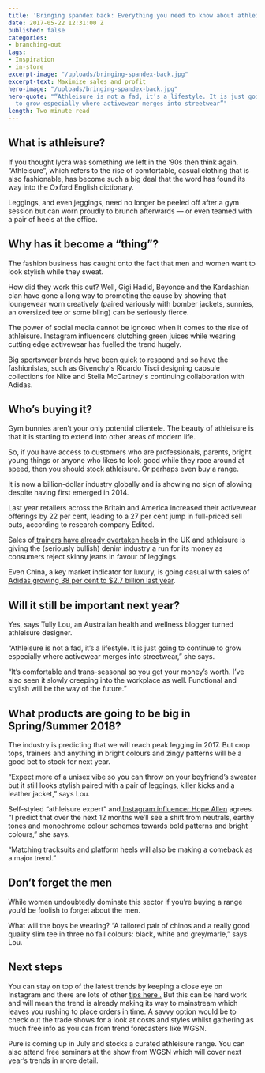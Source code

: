 ```yaml
---
title: 'Bringing spandex back: Everything you need to know about athleisure'
date: 2017-05-22 12:31:00 Z
published: false
categories:
- branching-out
tags:
- Inspiration
- in-store
excerpt-image: "/uploads/bringing-spandex-back.jpg"
excerpt-text: Maximize sales and profit
hero-image: "/uploads/bringing-spandex-back.jpg"
hero-quote: "“Athleisure is not a fad, it’s a lifestyle. It is just going to continue
  to grow especially where activewear merges into streetwear”"
length: Two minute read
---
```


## What is athleisure?

If you thought lycra was something we left in the ‘90s then think again. “Athleisure”, which refers to the rise of comfortable, casual clothing that is also fashionable, has become such a big deal that the word has found its way into the Oxford English dictionary.

Leggings, and even jeggings, need no longer be peeled off after a gym session but can worn proudly to brunch afterwards — or even teamed with a pair of heels at the office.

## Why has it become a “thing”?

The fashion business has caught onto the fact that men and women want to look stylish while they sweat.

How did they work this out? Well, Gigi Hadid, Beyonce and the Kardashian clan have gone a long way to promoting the cause by showing that loungewear worn creatively (paired variously with bomber jackets, sunnies, an oversized tee or some bling) can be seriously fierce.

The power of social media cannot be ignored when it comes to the rise of athleisure. Instagram influencers clutching green juices while wearing cutting edge activewear has fuelled the trend hugely.

Big sportswear brands have been quick to respond and so have the fashionistas, such as Givenchy's Ricardo Tisci designing capsule collections for Nike and Stella McCartney's continuing collaboration with Adidas.

## Who’s buying it?

Gym bunnies aren’t your only potential clientele. The beauty of athleisure is that it is starting to extend into other areas of modern life.

So, if you have access to customers who are professionals, parents, bright young things or anyone who likes to look good while they race around at speed, then you should stock athleisure. Or perhaps even buy a range.

It is now a billion-dollar industry globally and is showing no sign of slowing despite having first emerged in 2014.

Last year retailers across the Britain and America increased their activewear offerings by 22 per cent, leading to a 27 per cent jump in full-priced sell outs, according to research company Edited.

Sales of[ trainers have already overtaken heels](https://fashionunited.uk/news/fashion/women-say-farewell-to-heels-and-hello-to-comfy-trainers/2016093021985) in the UK and athleisure is giving the (seriously bullish) denim industry a run for its money as consumers reject skinny jeans in favour of leggings.

Even China, a key market indicator for luxury, is going casual with sales of[ Adidas growing 38 per cent to $2.7 billion last year](https://www.bloomberg.com/news/articles/2016-06-14/nike-adidas-replace-big-name-luxury-as-china-goes-casual).

## Will it still be important next year?

Yes, says Tully Lou, an Australian health and wellness blogger turned athleisure designer.

“Athleisure is not a fad, it’s a lifestyle. It is just going to continue to grow especially where activewear merges into streetwear,” she says.

“It’s comfortable and trans-seasonal so you get your money’s worth. I’ve also seen it slowly creeping into the workplace as well. Functional and stylish will be the way of the future.”

## What products are going to be big in Spring/Summer 2018?

The industry is predicting that we will reach peak legging in 2017. But crop tops, trainers and anything in bright colours and zingy patterns will be a good bet to stock for next year.

“Expect more of a unisex vibe so you can throw on your boyfriend’s sweater but it still looks stylish paired with a pair of leggings, killer kicks and a leather jacket,” says Lou.

Self-styled “athleisure expert” and[ Instagram influencer Hope Allen](https://www.instagram.com/hopescopeofficial/?hl=en) agrees. “I predict that over the next 12 months we’ll see a shift from neutrals, earthy tones and monochrome colour schemes towards bold patterns and bright colours,” she says.

“Matching tracksuits and platform heels will also be making a comeback as a major trend.”

## Don’t forget the men

While women undoubtedly dominate this sector if you’re buying a range you’d be foolish to forget about the men.

What will the boys be wearing? “A tailored pair of chinos and a really good quality slim tee in three no fail colours: black, white and grey/marle,” says Lou.

## Next steps

You can stay on top of the latest trends by keeping a close eye on Instagram and there are lots of other [tips here .](http://insideretail.com/articles/trendspotting-how-to-buy-homeware-and-gifts-that-will-fly-off-the-shelves/) But this can be hard work and will mean the trend is already making its way to mainstream which leaves you rushing to place orders in time. A savvy option would be to check out the trade shows for a look at costs and styles whilst gathering as much free info as you can from trend forecasters like WGSN.

Pure is coming up in July and stocks a curated athleisure range. You can also attend free seminars at the show from WGSN which will cover next year’s trends in more detail.